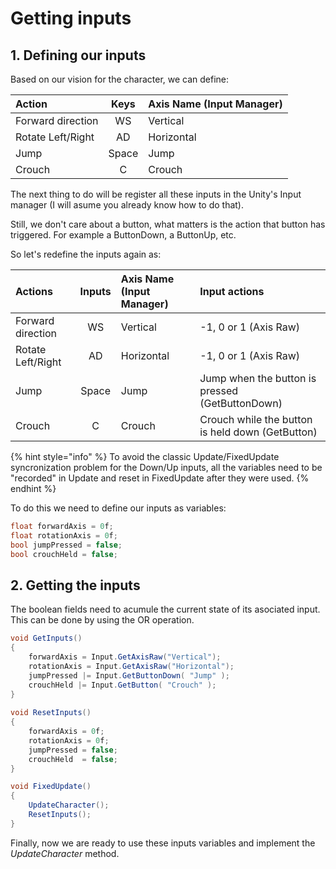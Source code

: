 # Getting inputs

## 1. Defining our inputs

Based on our vision for the character, we can define:

| Action | Keys | Axis Name \(Input Manager\) |
| :--- | :---: | :--- |
| Forward direction | WS | Vertical |
| Rotate Left/Right | AD | Horizontal |
| Jump | Space | Jump |
| Crouch | C | Crouch |

The next thing to do will be register all these inputs in the Unity's Input manager \(I will asume you already know how to do that\).

Still, we don't care about a button, what matters is the action that button has triggered. For example a ButtonDown, a ButtonUp, etc.

So let's redefine the inputs again as:

| Actions | Inputs | Axis Name \(Input Manager\) | Input actions |
| :--- | :---: | :--- | :--- |
| Forward direction | WS | Vertical | -1, 0 or 1 \(Axis Raw\) |
| Rotate Left/Right | AD | Horizontal | -1, 0 or 1 \(Axis Raw\) |
| Jump | Space | Jump | Jump when the button is pressed \(GetButtonDown\) |
| Crouch | C | Crouch | Crouch while the button is held down \(GetButton\) |

{% hint style="info" %}
To avoid the classic Update/FixedUpdate syncronization problem for the Down/Up inputs, all the variables need to be "recorded" in Update and reset in FixedUpdate after they were used.
{% endhint %}

To do this we need to define our inputs as variables:

```csharp
float forwardAxis = 0f;
float rotationAxis = 0f;
bool jumpPressed = false;
bool crouchHeld = false;
```

## 2. Getting the inputs

The boolean fields need to acumule the current state of its asociated input. This can be done by using the OR operation.

```csharp
void GetInputs()
{    
    forwardAxis = Input.GetAxisRaw("Vertical");
    rotationAxis = Input.GetAxisRaw("Horizontal");    
    jumpPressed |= Input.GetButtonDown( "Jump" );
    crouchHeld |= Input.GetButton( "Crouch" );
}  
    
void ResetInputs()
{   
    forwardAxis = 0f;       
    rotationAxis = 0f;            
    jumpPressed = false;
    crouchHeld  = false;
}

void FixedUpdate()
{
    UpdateCharacter();
    ResetInputs();
}
```

Finally, now we are ready to use these inputs variables and implement the _UpdateCharacter_ method.

